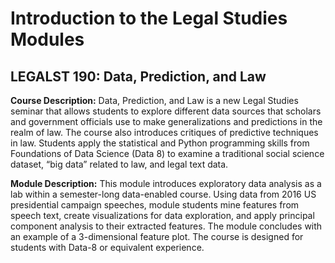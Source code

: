 # Introduction to the Legal Studies Modules

## LEGALST 190: Data, Prediction, and Law

**Course Description:** Data, Prediction, and Law is a new Legal Studies seminar that allows students to explore different data sources that scholars and government officials use to make generalizations and predictions in the realm of law. The course also introduces critiques of predictive techniques in law. Students apply the statistical and Python programming skills from Foundations of Data Science (Data 8) to examine a traditional social science dataset, “big data” related to law, and legal text data.

**Module Description:** This module introduces exploratory data analysis as a lab within a semester-long data-enabled course. Using data from 2016 US presidential campaign speeches, module students mine features from speech text, create visualizations for data exploration, and apply principal component analysis to their extracted features. The module concludes with an example of a 3-dimensional feature plot. The course is designed for students with Data-8 or equivalent experience.